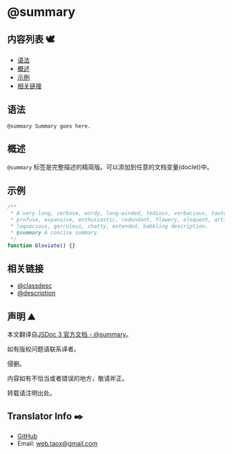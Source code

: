 # @summary

## 内容列表 🕊️

* [语法](#syntax "syntax")
* [概述](#overview "overview")
* [示例](#examples "examples")
* [相关链接](#related "related links")

## <span id="syntax">语法</span>

`@summary Summary goes here.`

## <span id="overview">概述</span>

`@summary` 标签是完整描述的精简版。可以添加到任意的文档变量(doclet)中。

## <span id="examples">示例</span>

```javascript
/**
 * A very long, verbose, wordy, long-winded, tedious, verbacious, tautological,
 * profuse, expansive, enthusiastic, redundant, flowery, eloquent, articulate,
 * loquacious, garrulous, chatty, extended, babbling description.
 * @summary A concise summary.
 */
function bloviate() {}
```
## <span id="related">相关链接</span>

* [@classdesc](https://ninjiahub.github.io/JSDoc/docs/tags/classdesc "tag @classdesc")
* [@description](https://ninjiahub.github.io/JSDoc/docs/tags/description "tag @description")

## 声明 ⛰️

本文翻译自[JSDoc 3 官方文档 - @summary](http://usejsdoc.org/tags-summary.html "tag @summary")。

如有版权问题请联系译者。

侵删。

内容如有不恰当或者错误的地方，敬请斧正。

转载请注明出处。

## Translator Info ✒️

* [GitHub](https://github.com/Tao-Quixote)
* Email: <web.taox@gmail.com>
